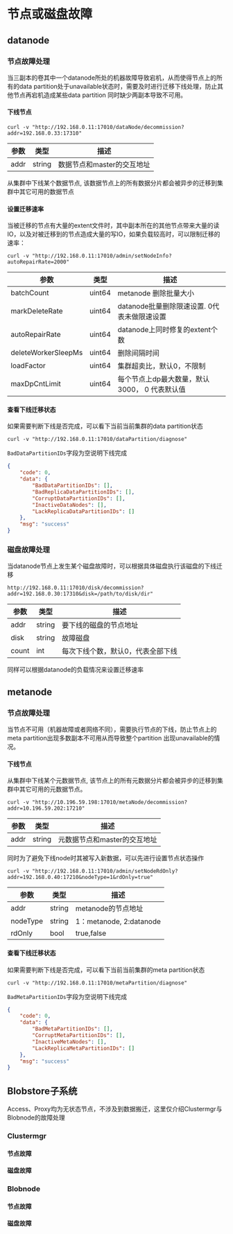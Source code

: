 # 节点或磁盘故障

## datanode

### 节点故障处理
当三副本的卷其中一个datanode所处的机器故障导致宕机，从而使得节点上的所有的data partition处于unavailable状态时，需要及时进行迁移下线处理，防止其他节点再宕机造成某些data partition 同时缺少两副本导致不可用。
#### 下线节点
`curl -v "http://192.168.0.11:17010/dataNode/decommission?addr=192.168.0.33:17310"`

| 参数  | 类型  | 描述  |
| --- | --- | --- |
| addr | string | 数据节点和master的交互地址 |
从集群中下线某个数据节点, 该数据节点上的所有数据分片都会被异步的迁移到集群中其它可用的数据节点

#### 设置迁移速率
当被迁移的节点有大量的extent文件时，其中副本所在的其他节点带来大量的读IO，以及对被迁移到的节点造成大量的写IO，如果负载较高时，可以限制迁移的速率：

`curl -v "http://192.168.0.11:17010/admin/setNodeInfo?autoRepairRate=2000"`

| 参数  | 类型  | 描述  |
| --- | --- | --- |
| batchCount | uint64 | metanode 删除批量大小 |
| markDeleteRate | uint64 | datanode批量删除限速设置. 0代表未做限速设置 |
| autoRepairRate | uint64 | datanode上同时修复的extent个数 |
| deleteWorkerSleepMs | uint64 | 删除间隔时间 |
| loadFactor | uint64 | 集群超卖比，默认0，不限制 |
| maxDpCntLimit | uint64 | 每个节点上dp最大数量，默认3000， 0 代表默认值 |

#### 查看下线迁移状态
如果需要判断下线是否完成，可以看下当前当前集群的data partition状态

`curl -v "http://192.168.0.11:17010/dataPartition/diagnose"`

`BadDataPartitionIDs`字段为空说明下线完成

```json
{
    "code": 0,
    "data": {
        "BadDataPartitionIDs": [],
        "BadReplicaDataPartitionIDs": [],
        "CorruptDataPartitionIDs": [],
        "InactiveDataNodes": [],
        "LackReplicaDataPartitionIDs": []
    },
    "msg": "success"
}
```

### 磁盘故障处理
当datanode节点上发生某个磁盘故障时，可以根据具体磁盘执行该磁盘的下线迁移

`http://192.168.0.11:17010/disk/decommission?addr=192.168.0.30:17310&disk=/path/to/disk/dir"`


| 参数  | 类型  | 描述  |
| --- | --- | --- |
| addr | string | 要下线的磁盘的节点地址 |
| disk | string | 故障磁盘 |
| count | int | 每次下线个数，默认0，代表全部下线 |

同样可以根据datanode的负载情况来设置迁移速率

## metanode
### 节点故障处理
当节点不可用（机器故障或者网络不同），需要执行节点的下线，防止节点上的meta partition出现多数副本不可用从而导致整个partition 出现unavailable的情况。
#### 下线节点
从集群中下线某个元数据节点, 该节点上的所有元数据分片都会被异步的迁移到集群中其它可用的元数据节点。

`curl -v "http://10.196.59.198:17010/metaNode/decommission?addr=10.196.59.202:17210"`

| 参数  | 类型  | 描述                |
| --- | --- |-------------------|
| addr | string | 元数据节点和master的交互地址 |

同时为了避免下线node时其被写入新数据，可以先进行设置节点状态操作

`curl -v "http://192.168.0.11:17010/admin/setNodeRdOnly?addr=192.168.0.40:17210&nodeType=1&rdOnly=true"`

| 参数  | 类型     | 描述                     |
| --- |--------|------------------------|
| addr | string | metanode的节点地址          |
| nodeType | string | 1：metanode, 2:datanode |
| rdOnly | bool   | true,false             |

#### 查看下线迁移状态
如果需要判断下线是否完成，可以看下当前当前集群的meta partition状态

`curl -v "http://192.168.0.11:17010/metaPartition/diagnose"`

`BadMetaPartitionIDs`字段为空说明下线完成

```json
{
    "code": 0,
    "data": {
        "BadMetaPartitionIDs": [],
        "CorruptMetaPartitionIDs": [],
        "InactiveMetaNodes": [],
        "LackReplicaMetaPartitionIDs": []
    },
    "msg": "success"
}
```

## Blobstore子系统

Access、Proxy均为无状态节点，不涉及到数据搬迁，这里仅介绍Clustermgr与Blobnode的故障处理

### Clustermgr

#### 节点故障

#### 磁盘故障

### Blobnode

#### 节点故障

#### 磁盘故障
